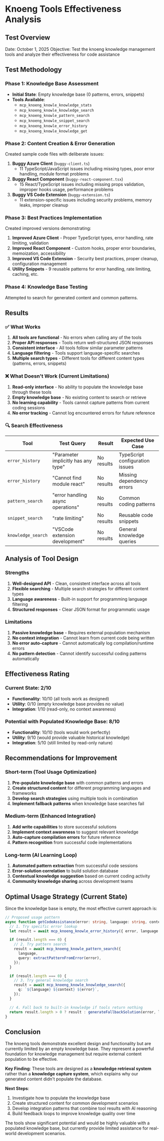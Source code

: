 # Knoeng Tools Effectiveness Analysis

## Test Overview

Date: October 1, 2025
Objective: Test the knoeng knowledge management tools and analyze their effectiveness for code assistance

## Test Methodology

### Phase 1: Knowledge Base Assessment

- **Initial State**: Empty knowledge base (0 patterns, errors, snippets)
- **Tools Available**:
  - `mcp_knoeng_knowle_knowledge_stats`
  - `mcp_knoeng_knowle_knowledge_search`
  - `mcp_knoeng_knowle_pattern_search`
  - `mcp_knoeng_knowle_snippet_search`
  - `mcp_knoeng_knowle_error_history`
  - `mcp_knoeng_knowle_knowledge_get`

### Phase 2: Content Creation & Error Generation

Created sample code files with deliberate issues:

1. **Buggy Azure Client** (`buggy-client.ts`)
   - 11 TypeScript/JavaScript issues including missing types, poor error handling, module format problems
2. **Buggy React Component** (`buggy-react-component.tsx`)
   - 15 React/TypeScript issues including missing props validation, improper hooks usage, performance problems
3. **Buggy VS Code Extension** (`buggy-extension.ts`)
   - 11 extension-specific issues including security problems, memory leaks, improper cleanup

### Phase 3: Best Practices Implementation

Created improved versions demonstrating:

1. **Improved Azure Client** - Proper TypeScript types, error handling, rate limiting, validation
2. **Improved React Component** - Custom hooks, proper error boundaries, memoization, accessibility
3. **Improved VS Code Extension** - Security best practices, proper cleanup, configuration management
4. **Utility Snippets** - 9 reusable patterns for error handling, rate limiting, caching, etc.

### Phase 4: Knowledge Base Testing

Attempted to search for generated content and common patterns.

## Results

### ✅ What Works

1. **All tools are functional** - No errors when calling any of the tools
2. **Proper API responses** - Tools return well-structured JSON responses
3. **Consistent interface** - All tools follow similar parameter patterns
4. **Language filtering** - Tools support language-specific searches
5. **Multiple search types** - Different tools for different content types (patterns, errors, snippets)

### ❌ What Doesn't Work (Current Limitations)

1. **Read-only interface** - No ability to populate the knowledge base through these tools
2. **Empty knowledge base** - No existing content to search or retrieve
3. **No learning capability** - Tools cannot capture patterns from current coding sessions
4. **No error tracking** - Cannot log encountered errors for future reference

### 🔍 Search Effectiveness

| Tool               | Test Query                          | Result     | Expected Use Case               |
| ------------------ | ----------------------------------- | ---------- | ------------------------------- |
| `error_history`    | "Parameter implicitly has any type" | No results | TypeScript configuration issues |
| `error_history`    | "Cannot find module react"          | No results | Missing dependency errors       |
| `pattern_search`   | "error handling async operations"   | No results | Common coding patterns          |
| `snippet_search`   | "rate limiting"                     | No results | Reusable code snippets          |
| `knowledge_search` | "VSCode extension development"      | No results | General knowledge queries       |

## Analysis of Tool Design

### Strengths

1. **Well-designed API** - Clean, consistent interface across all tools
2. **Flexible searching** - Multiple search strategies for different content types
3. **Language awareness** - Built-in support for programming language filtering
4. **Structured responses** - Clear JSON format for programmatic usage

### Limitations

1. **Passive knowledge base** - Requires external population mechanism
2. **No context integration** - Cannot learn from current code being written
3. **No error auto-capture** - Cannot automatically log compilation/runtime errors
4. **No pattern detection** - Cannot identify successful coding patterns automatically

## Effectiveness Rating

### Current State: 2/10

- **Functionality**: 10/10 (all tools work as designed)
- **Utility**: 0/10 (empty knowledge base provides no value)
- **Integration**: 1/10 (read-only, no context awareness)

### Potential with Populated Knowledge Base: 8/10

- **Functionality**: 10/10 (tools would work perfectly)
- **Utility**: 9/10 (would provide valuable historical knowledge)
- **Integration**: 5/10 (still limited by read-only nature)

## Recommendations for Improvement

### Short-term (Tool Usage Optimization)

1. **Pre-populate knowledge base** with common patterns and errors
2. **Create structured content** for different programming languages and frameworks
3. **Develop search strategies** using multiple tools in combination
4. **Implement fallback patterns** when knowledge base searches fail

### Medium-term (Enhanced Integration)

1. **Add write capabilities** to store successful solutions
2. **Implement context awareness** to suggest relevant knowledge
3. **Auto-capture compilation errors** for future reference
4. **Pattern recognition** from successful code implementations

### Long-term (AI Learning Loop)

1. **Automated pattern extraction** from successful code sessions
2. **Error-solution correlation** to build solution database
3. **Contextual knowledge suggestion** based on current coding activity
4. **Community knowledge sharing** across development teams

## Optimal Usage Strategy (Current State)

Since the knowledge base is empty, the most effective current approach is:

```typescript
// Proposed usage pattern
async function getCodeAssistance(error: string, language: string, context: string) {
  // 1. Try specific error lookup
  let result = await mcp_knoeng_knowle_error_history({ error, language });

  if (result.length === 0) {
    // 2. Try pattern search
    result = await mcp_knoeng_knowle_pattern_search({
      language,
      query: extractPatternFromError(error),
    });
  }

  if (result.length === 0) {
    // 3. Try general knowledge search
    result = await mcp_knoeng_knowle_knowledge_search({
      q: `${language} ${context} ${error}`,
    });
  }

  // 4. Fall back to built-in knowledge if tools return nothing
  return result.length > 0 ? result : generateFallbackSolution(error, language);
}
```

## Conclusion

The knoeng tools demonstrate excellent design and functionality but are currently limited by an empty knowledge base. They represent a powerful foundation for knowledge management but require external content population to be effective.

**Key Finding**: These tools are designed as a **knowledge retrieval system** rather than a **knowledge capture system**, which explains why our generated content didn't populate the database.

**Next Steps**:

1. Investigate how to populate the knowledge base
2. Create structured content for common development scenarios
3. Develop integration patterns that combine tool results with AI reasoning
4. Build feedback loops to improve knowledge quality over time

The tools show significant potential and would be highly valuable with a populated knowledge base, but currently provide limited assistance for real-world development scenarios.
